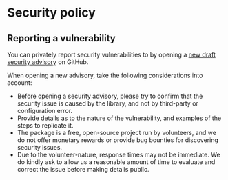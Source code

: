 Security policy
=====

Reporting a vulnerability
-----

You can privately report security vulnerabilities to by opening a
[new draft security advisory](https://github.com/gocom/changelog-cli/security/advisories/new)
on GitHub.

When opening a new advisory, take the following considerations into account:

* Before opening a security advisory, please try to confirm that the security
  issue is caused by the library, and not by third-party or configuration
  error.
* Provide details as to the nature of the vulnerability, and examples of the steps to
  replicate it.
* The package is a free, open-source project run by volunteers, and we do not offer monetary
  rewards or provide bug bounties for discovering security issues.
* Due to the volunteer-nature, response times may not be immediate. We do kindly ask to allow
  us a reasonable amount of time to evaluate and correct the issue before making details public.
